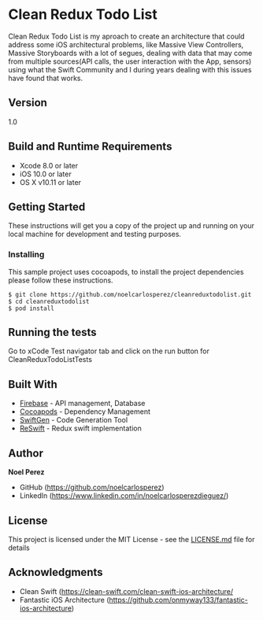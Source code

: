 # Clean Redux Todo List

Clean Redux Todo List is my aproach to create an architecture that could address some iOS architectural problems, like Massive View Controllers,
Massive Storyboards with a lot of segues, dealing with data that may come from multiple sources(API calls, the user interaction with the App, 
sensors) using what the Swift Community and I during years dealing with this issues have found that works.

## Version

1.0

## Build and Runtime Requirements
+ Xcode 8.0 or later
+ iOS 10.0 or later
+ OS X v10.11 or later


## Getting Started

These instructions will get you a copy of the project up and running on your local machine for development and testing purposes.

### Installing

This sample project uses cocoapods, to install the project dependencies please follow these instructions.

```
$ git clone https://github.com/noelcarlosperez/cleanreduxtodolist.git
$ cd cleanreduxtodolist
$ pod install
```

## Running the tests

Go to xCode Test navigator tab and click on the run button for CleanReduxTodoListTests

## Built With

* [Firebase](firebase.google.com) - API management, Database
* [Cocoapods](https://maven.apache.org/) - Dependency Management
* [SwiftGen](https://github.com/SwiftGen/SwiftGen) - Code Generation Tool
* [ReSwift](https://github.com/ReSwift/ReSwift) - Redux swift implementation

## Author

**Noel Perez** 
* GitHub (https://github.com/noelcarlosperez)
* LinkedIn (https://www.linkedin.com/in/noelcarlosperezdieguez/)


## License

This project is licensed under the MIT License - see the [LICENSE.md](LICENSE.md) file for details

## Acknowledgments

* Clean Swift (https://clean-swift.com/clean-swift-ios-architecture/
* Fantastic iOS Architecture (https://github.com/onmyway133/fantastic-ios-architecture)
